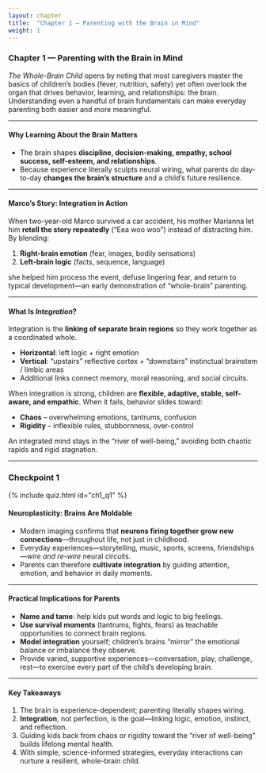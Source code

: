 ```yaml
---
layout: chapter
title:  "Chapter 1 – Parenting with the Brain in Mind"
weight: 1
---
```



### Chapter 1 — Parenting with the Brain in Mind

*The Whole-Brain Child* opens by noting that most caregivers master the basics of children’s bodies (fever, nutrition, safety) yet often overlook the organ that drives behavior, learning, and relationships: the brain. Understanding even a handful of brain fundamentals can make everyday parenting both easier and more meaningful.

---

#### Why Learning About the Brain Matters
- The brain shapes **discipline, decision-making, empathy, school success, self-esteem, and relationships**.  
- Because experience literally sculpts neural wiring, what parents do day-to-day **changes the brain’s structure** and a child’s future resilience.

---

#### Marco’s Story: Integration in Action
When two-year-old Marco survived a car accident, his mother Marianna let him **retell the story repeatedly** (“Eea woo woo”) instead of distracting him. By blending:
1. **Right-brain emotion** (fear, images, bodily sensations)  
2. **Left-brain logic** (facts, sequence, language)  

she helped him process the event, defuse lingering fear, and return to typical development—an early demonstration of “whole-brain” parenting.

---

#### What Is *Integration*?
Integration is the **linking of separate brain regions** so they work together as a coordinated whole.  
- **Horizontal**: left logic + right emotion  
- **Vertical**: “upstairs” reflective cortex + “downstairs” instinctual brainstem / limbic areas  
- Additional links connect memory, moral reasoning, and social circuits.

When integration is strong, children are **flexible, adaptive, stable, self-aware, and empathic**. When it fails, behavior slides toward:

- **Chaos** – overwhelming emotions, tantrums, confusion  
- **Rigidity** – inflexible rules, stubbornness, over-control  

An integrated mind stays in the “river of well-being,” avoiding both chaotic rapids and rigid stagnation.

---

### Checkpoint 1  
{% include quiz.html id="ch1_q1" %}   <!-- quiz right here -->

#### Neuroplasticity: Brains Are Moldable
- Modern imaging confirms that **neurons firing together grow new connections**—throughout life, not just in childhood.  
- Everyday experiences—storytelling, music, sports, screens, friendships—*wire and re-wire* neural circuits.  
- Parents can therefore **cultivate integration** by guiding attention, emotion, and behavior in daily moments.

---

#### Practical Implications for Parents
- **Name and tame**: help kids put words and logic to big feelings.  
- **Use survival moments** (tantrums, fights, fears) as teachable opportunities to connect brain regions.  
- **Model integration** yourself; children’s brains “mirror” the emotional balance or imbalance they observe.  
- Provide varied, supportive experiences—conversation, play, challenge, rest—to exercise every part of the child’s developing brain.

---

#### Key Takeaways
1. The brain is experience-dependent; parenting literally shapes wiring.  
2. **Integration**, not perfection, is the goal—linking logic, emotion, instinct, and reflection.  
3. Guiding kids back from chaos or rigidity toward the “river of well-being” builds lifelong mental health.  
4. With simple, science-informed strategies, everyday interactions can nurture a resilient, whole-brain child.

